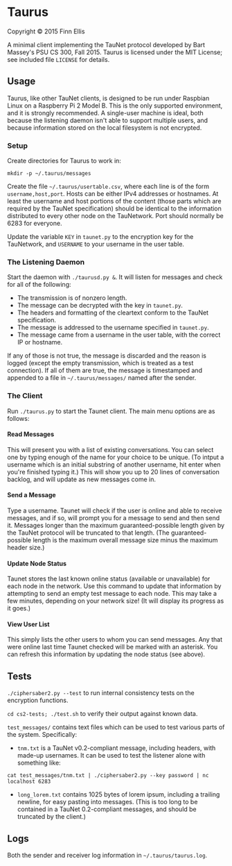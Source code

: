 # Taurus

Copyright © 2015 Finn Ellis

A minimal client implementing the TauNet protocol developed by Bart Massey's PSU CS 300, Fall 2015. Taurus is licensed under the MIT License; see included file `LICENSE` for details.

## Usage

Taurus, like other TauNet clients, is designed to be run under Raspbian Linux on a Raspberry Pi 2 Model B. This is the only supported environment, and it is strongly recommended. A single-user machine is ideal, both because the listening daemon isn't able to support multiple users, and because information stored on the local filesystem is not encrypted.

### Setup

Create directories for Taurus to work in:

```
mkdir -p ~/.taurus/messages
```

Create the file `~/.taurus/usertable.csv`, where each line is of the form `username,host,port`. Hosts can be either IPv4 addresses or hostnames. At least the username and host portions of the content (those parts which are required by the TauNet specification) should be identical to the information distributed to every other node on the TauNetwork. Port should normally be 6283 for everyone.

Update the variable `KEY` in `taunet.py` to the encryption key for the TauNetwork, and `USERNAME` to your username in the user table.

### The Listening Daemon

Start the daemon with `./taurusd.py &`. It will listen for messages and check for all of the following:

* The transmission is of nonzero length.
* The message can be decrypted with the key in `taunet.py`.
* The headers and formatting of the cleartext conform to the TauNet specification.
* The message is addressed to the username specified in `taunet.py`.
* The message came from a username in the user table, with the correct IP or hostname.

If any of those is not true, the message is discarded and the reason is logged (except the empty transmission, which is treated as a test connection). If all of them are true, the message is timestamped and appended to a file in `~/.taurus/messages/` named after the sender.

### The Client

Run `./taurus.py` to start the Taunet client. The main menu options are as follows:

#### Read Messages

This will present you with a list of existing conversations. You can select one by typing enough of the name for your choice to be unique. (To intput a username which is an initial substring of another username, hit enter when you're finished typing it.) This will show you up to 20 lines of conversation backlog, and will update as new messages come in.

#### Send a Message

Type a username. Taunet will check if the user is online and able to receive messages, and if so, will prompt you for a message to send and then send it. Messages longer than the maximum guaranteed-possible length given by the TauNet protocol will be truncated to that length. (The guaranteed-possible length is the maximum overall message size minus the maximum header size.)

#### Update Node Status

Taunet stores the last known online status (available or unavailable) for each node in the network. Use this command to update that information by attempting to send an empty test message to each node. This may take a few minutes, depending on your network size! (It will display its progress as it goes.)

#### View User List

This simply lists the other users to whom you can send messages. Any that were online last time Taunet checked will be marked with an asterisk. You can refresh this information by updating the node status (see above).

## Tests

`./ciphersaber2.py --test` to run internal consistency tests on the encryption functions.

`cd cs2-tests; ./test.sh` to verify their output against known data.

`test_messages/` contains text files which can be used to test various parts of the system. Specifically:

* `tnm.txt` is a TauNet v0.2-compliant message, including headers, with made-up usernames. It can be used to test the listener alone with something like:

```
cat test_messages/tnm.txt | ./ciphersaber2.py --key password | nc localhost 6283
```

* `long_lorem.txt` contains 1025 bytes of lorem ipsum, including a trailing newline, for easy pasting into messages. (This is too long to be contained in a TauNet 0.2-compliant messages, and should be truncated by the client.)

## Logs

Both the sender and receiver log information in `~/.taurus/taurus.log`.
